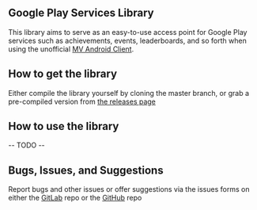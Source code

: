 ## Google Play Services Library

This library aims to serve as an easy-to-use access point for Google Play services such as achievements, events, leaderboards, and so forth when using the unofficial [MV Android Client](https://github.com/AltimitSystems/mv-android-client).

## How to get the library

Either compile the library yourself by cloning the master branch, or grab a pre-compiled version from [the releases page](https://github.com/tehguy/MV-GooglePlay/releases)

## How to use the library

 -- TODO --

 ## Bugs, Issues, and Suggestions

 Report bugs and other issues or offer suggestions via the issues forms on either the [GitLab](https://gitlab.com/tehguy/mv-googleplay/issues) repo or the [GitHub](https://github.com/tehguy/MV-GooglePlay/issues) repo